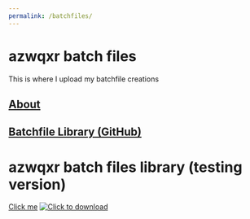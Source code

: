 ```yaml
---
permalink: /batchfiles/
---
```

# azwqxr batch files
This is where I upload my batchfile creations
## [About](https://azwqxr.github.io/batchfiles/about/)
## [Batchfile Library (GitHub)](https://github.com/azwqxr/azwqxrbatchfiles)

# azwqxr batch files library (testing version)

<a href="https://github.com/azwqxr/blob/main/screenshot.png" download>Click me</a>
<a href="https://github.com/azwqxr/blob/main/screenshot.png" download>
 <img src="https://github.com/azwqxr/blob/main/screenshot.png" alt="Click to download">
</a>
